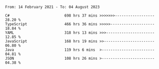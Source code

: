<!-- [![Top Langs](https://github-readme-stats.vercel.app/api/top-langs/?username=thititongumpun&layout=compact&langs_count=7&theme=prussian)](https://github.com/thititongumpun)
[![Anurag's GitHub stats](https://github-readme-stats.vercel.app/api?username=thititongumpun&hide=stars&show_icons=true&theme=prussian)](https://github.com/thititongumpun) -->

<!--START_SECTION:waka-->

```text
From: 14 February 2021 - To: 04 August 2023

C#                         698 hrs 37 mins >>>>>>>------------------   28.20 %
TypeScript                 466 hrs 36 mins >>>>>--------------------   18.84 %
YAML                       318 hrs 13 mins >>>----------------------   12.85 %
JavaScript                 168 hrs 19 mins >>-----------------------   06.80 %
Java                       119 hrs 6 mins  >------------------------   04.81 %
JSON                       108 hrs 26 mins >------------------------   04.38 %
```

<!--END_SECTION:waka-->
